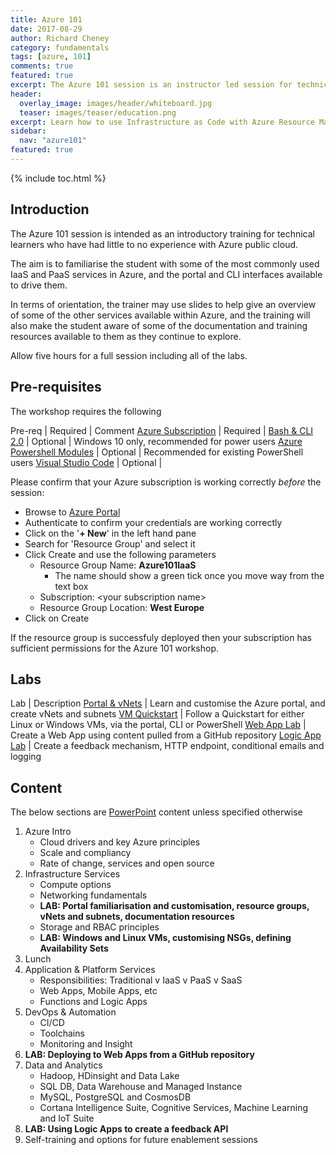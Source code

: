 ```yaml
---
title: Azure 101
date: 2017-08-29
author: Richard Cheney
category: fundamentals
tags: [azure, 101]
comments: true
featured: true
excerpt: The Azure 101 session is an instructor led session for technical learners who have had little to no experience with Azure public cloud
header:
  overlay_image: images/header/whiteboard.jpg
  teaser: images/teaser/education.png
excerpt: Learn how to use Infrastructure as Code with Azure Resource Manager template deployments.
sidebar:
  nav: "azure101"
featured: true
---
```

{% include toc.html %}

## Introduction

The Azure 101 session is intended as an introductory training for technical learners who have had little to no experience with Azure public cloud.

The aim is to familiarise the student with some of the most commonly used IaaS and PaaS services in Azure, and the portal and CLI interfaces available to drive them.

In terms of orientation, the trainer may use slides to help give an overview of some of the other services available within Azure, and the training will also make the student aware of some of the documentation and training resources available to them as they continue to explore.

Allow five hours for a full session including all of the labs.

## Pre-requisites

The workshop requires the following

Pre-req | Required | Comment
<a href="/prereqs/subscription" target="_blank">Azure Subscription</a> | Required |
<a href="/prereqs/wsl" target="_blank">Bash & CLI 2.0</a> | Optional | Windows 10 only, recommended for power users
<a href="/prereqs/powershell" target="_blank">Azure Powershell Modules</a> | Optional | Recommended for existing PowerShell users
<a href="/prereqs/vscode" target="_blank">Visual Studio Code</a> | Optional |

Please confirm that your Azure subscription is working correctly _before_ the session:

* Browse to [Azure Portal](http://portal.azure.com)
* Authenticate to confirm your credentials are working correctly
* Click on the '**+ New**' in the left hand pane
* Search for 'Resource Group' and select it
* Click Create and use the following parameters
    * Resource Group Name: **Azure101IaaS**
        * The name should show a green tick once you move way from the text box
    * Subscription: \<your subscription name>
    * Resource Group Location: **West Europe**
* Click on Create

If the resource group is successfuly deployed then your subscription has sufficient permissions for the Azure 101 workshop.

## Labs

Lab | Description
<a href="/fundamentals/azure101/portal/" target="_blank">Portal & vNets</a> | Learn and customise the Azure portal, and create vNets and subnets
<a href="/fundamentals/azure101/vmquickstart" target="_blank">VM Quickstart</a> | Follow a Quickstart for either Linux or Windows VMs, via the portal, CLI or PowerShell
<a href="/fundamentals/azure101/webapps" target="_blank">Web App Lab</a> | Create a Web App using content pulled from a GitHub repository
<a href="/fundamentals/azure101/logicapps" target="_blank">Logic App Lab</a> | Create a feedback mechanism, HTTP endpoint, conditional emails and logging

## Content

The below sections are [PowerPoint](/fundamentals/azure101/azure101InfraAndAppsPresenterDeck.pptx) content unless specified otherwise

1. Azure Intro
    * Cloud drivers and key Azure principles
    * Scale and compliancy
    * Rate of change, services and open source
2. Infrastructure Services
    * Compute options
    * Networking fundamentals
    * **LAB: Portal familiarisation and customisation, resource groups, vNets and subnets, documentation resources**
    * Storage and RBAC principles
    * **LAB: Windows and Linux VMs, customising NSGs, defining Availability Sets**
3. Lunch
4. Application & Platform Services
    * Responsibilities: Traditional v IaaS v PaaS v SaaS
    * Web Apps, Mobile Apps, etc
    * Functions and Logic Apps
5. DevOps & Automation
    * CI/CD
    * Toolchains
    * Monitoring and Insight
6. **LAB: Deploying to Web Apps from a GitHub repository**
7. Data and Analytics
    * Hadoop, HDinsight and Data Lake
    * SQL DB, Data Warehouse and Managed Instance
    * MySQL, PostgreSQL and CosmosDB
    * Cortana Intelligence Suite, Cognitive Services, Machine Learning and IoT Suite
8. **LAB: Using Logic Apps to create a feedback API**
9. Self-training and options for future enablement sessions
